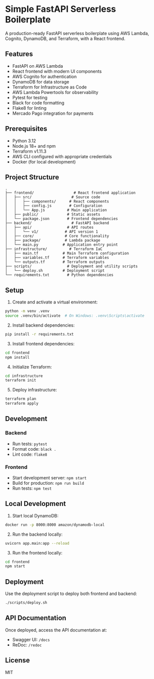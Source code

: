 # Simple FastAPI Serverless Boilerplate

A production-ready FastAPI serverless boilerplate using AWS Lambda, Cognito, DynamoDB, and Terraform, with a React frontend.

## Features

- FastAPI on AWS Lambda
- React frontend with modern UI components
- AWS Cognito for authentication
- DynamoDB for data storage
- Terraform for Infrastructure as Code
- AWS Lambda Powertools for observability
- Pytest for testing
- Black for code formatting
- Flake8 for linting
- Mercado Pago integration for payments

## Prerequisites

- Python 3.12
- Node.js 18+ and npm
- Terraform v1.11.3
- AWS CLI configured with appropriate credentials
- Docker (for local development)

## Project Structure

```
.
├── frontend/                  # React frontend application
│   ├── src/                  # Source code
│   │   ├── components/      # React components
│   │   ├── config.js        # Configuration
│   │   └── App.js          # Main application
│   ├── public/             # Static assets
│   └── package.json        # Frontend dependencies
├── backend/                  # FastAPI backend
│   ├── api/                # API routes
│   │   └── v1/            # API version 1
│   ├── core/              # Core functionality
│   ├── package/           # Lambda package
│   └── main.py           # Application entry point
├── infrastructure/          # Terraform IaC
│   ├── main.tf           # Main Terraform configuration
│   ├── variables.tf      # Terraform variables
│   └── outputs.tf        # Terraform outputs
├── scripts/                # Deployment and utility scripts
│   └── deploy.sh         # Deployment script
└── requirements.txt        # Python dependencies
```

## Setup

1. Create and activate a virtual environment:
```bash
python -m venv .venv
source .venv/bin/activate  # On Windows: .venv\Scripts\activate
```

2. Install backend dependencies:
```bash
pip install -r requirements.txt
```

3. Install frontend dependencies:
```bash
cd frontend
npm install
```

4. Initialize Terraform:
```bash
cd infrastructure
terraform init
```

5. Deploy infrastructure:
```bash
terraform plan
terraform apply
```

## Development

### Backend
- Run tests: `pytest`
- Format code: `black .`
- Lint code: `flake8`

### Frontend
- Start development server: `npm start`
- Build for production: `npm run build`
- Run tests: `npm test`

## Local Development

1. Start local DynamoDB:
```bash
docker run -p 8000:8000 amazon/dynamodb-local
```

2. Run the backend locally:
```bash
uvicorn app.main:app --reload
```

3. Run the frontend locally:
```bash
cd frontend
npm start
```

## Deployment

Use the deployment script to deploy both frontend and backend:
```bash
./scripts/deploy.sh
```

## API Documentation

Once deployed, access the API documentation at:
- Swagger UI: `/docs`
- ReDoc: `/redoc`

## License

MIT 